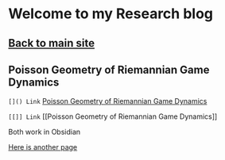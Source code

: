 # Welcome to my Research blog


## [Back to main site](https://davidelegacci.it/)

## Poisson Geometry of Riemannian Game Dynamics

`[]() Link` [Poisson Geometry of Riemannian Game Dynamics](Poisson%20Geometry%20of%20Riemannian%20Game%20Dynamics.md)

`[[]] Link` [[Poisson Geometry of Riemannian Game Dynamics]]

Both work in Obsidian

[Here is another page](Hello%20cat.md)
